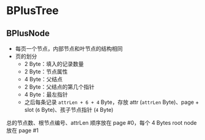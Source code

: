 # BPlusTree

## BPlusNode

* 每页一个节点，内部节点和叶节点的结构相同
* 页的划分
    * 2 Byte：填入的记录数量
    * 2 Byte：节点属性
    * 4 Byte：父结点
    * 2 Byte：父结点的第几个指针
    * 4 Byte：最左指针
    * 之后每条记录 `attrLen + 6 + 4` Byte，存放 attr (`attrLen` Byte)、page + slot (`6` Byte)、孩子节点指针 (`4` Byte)

总的节点数、根节点编号、attrLen 顺序放在 page #0，每个 4 Bytes
root node 放在 page #1